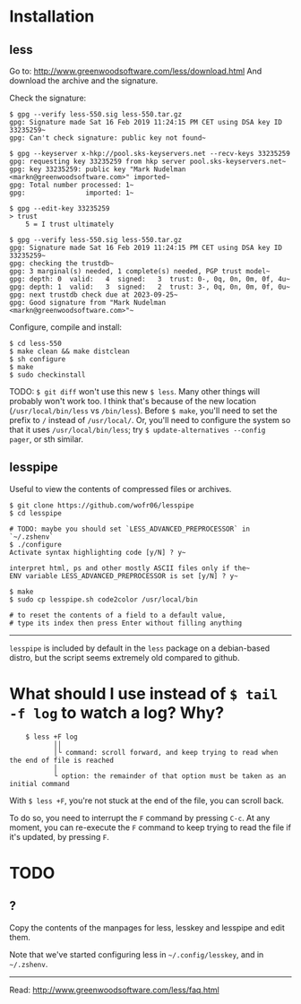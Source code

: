 # Installation
## less

Go to: <http://www.greenwoodsoftware.com/less/download.html>
And download the archive and the signature.

Check the signature:

    $ gpg --verify less-550.sig less-550.tar.gz
    gpg: Signature made Sat 16 Feb 2019 11:24:15 PM CET using DSA key ID 33235259~
    gpg: Can't check signature: public key not found~

    $ gpg --keyserver x-hkp://pool.sks-keyservers.net --recv-keys 33235259
    gpg: requesting key 33235259 from hkp server pool.sks-keyservers.net~
    gpg: key 33235259: public key "Mark Nudelman <markn@greenwoodsoftware.com>" imported~
    gpg: Total number processed: 1~
    gpg:               imported: 1~

    $ gpg --edit-key 33235259
    > trust
        5 = I trust ultimately

    $ gpg --verify less-550.sig less-550.tar.gz
    gpg: Signature made Sat 16 Feb 2019 11:24:15 PM CET using DSA key ID 33235259~
    gpg: checking the trustdb~
    gpg: 3 marginal(s) needed, 1 complete(s) needed, PGP trust model~
    gpg: depth: 0  valid:   4  signed:   3  trust: 0-, 0q, 0n, 0m, 0f, 4u~
    gpg: depth: 1  valid:   3  signed:   2  trust: 3-, 0q, 0n, 0m, 0f, 0u~
    gpg: next trustdb check due at 2023-09-25~
    gpg: Good signature from "Mark Nudelman <markn@greenwoodsoftware.com>"~

Configure, compile and install:

    $ cd less-550
    $ make clean && make distclean
    $ sh configure
    $ make
    $ sudo checkinstall

TODO: `$ git diff` won't use this new `$ less`.
Many other things will probably won't work too.
I think that's because of the new location (`/usr/local/bin/less` vs `/bin/less`).
Before `$ make`, you'll need to set the prefix to `/` instead of `/usr/local/`.
Or, you'll need to configure the system so that it uses `/usr/local/bin/less`;
try `$ update-alternatives --config pager`, or sth similar.

## lesspipe

Useful to view the contents of compressed files or archives.

    $ git clone https://github.com/wofr06/lesspipe
    $ cd lesspipe

    # TODO: maybe you should set `LESS_ADVANCED_PREPROCESSOR` in `~/.zshenv`
    $ ./configure
    Activate syntax highlighting code [y/N] ? y~

    interpret html, ps and other mostly ASCII files only if the~
    ENV variable LESS_ADVANCED_PREPROCESSOR is set [y/N] ? y~

    $ make
    $ sudo cp lesspipe.sh code2color /usr/local/bin

    # to reset the contents of a field to a default value,
    # type its index then press Enter without filling anything

---

`lesspipe`  is included  by  default in  the `less`  package  on a  debian-based
distro, but the script seems extremely old compared to github.

##
# What should I use instead of `$ tail -f log` to watch a log?  Why?

        $ less +F log
               ││
               │└ command: scroll forward, and keep trying to read when the end of file is reached
               │
               └ option: the remainder of that option must be taken as an initial command

With `$ less +F`, you're not stuck at the end of the file, you can scroll back.

To do so, you need to interrupt the `F` command by pressing `C-c`.
At any  moment, you can re-execute  the `F` command  to keep trying to  read the
file if it's updated, by pressing `F`.

##
# TODO
## ?

Copy the contents of the manpages for less, lesskey and lesspipe and edit them.

Note that we've started configuring less in `~/.config/lesskey`, and in `~/.zshenv`.

---

Read: <http://www.greenwoodsoftware.com/less/faq.html>

